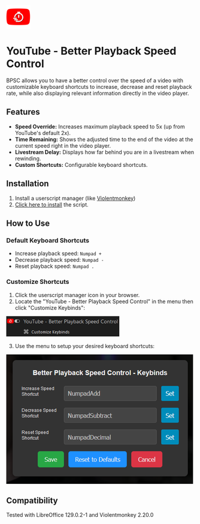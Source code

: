 ![](img/icon.png)
# YouTube - Better Playback Speed Control

BPSC allows you to have a better control over the speed of a video with customizable keyboard shortcuts to increase, decrease and reset playback rate, while also displaying relevant information directly in the video player.

## Features

- **Speed Override:** Increases maximum playback speed to 5x (up from YouTube's default 2x).
- **Time Remaining:** Shows the adjusted time to the end of the video at the current speed right in the video player.
- **Livestream Delay:** Displays how far behind you are in a livestream when rewinding.
- **Custom Shortcuts:** Configurable keyboard shortcuts.

## Installation

1. Install a userscript manager (like [Violentmonkey](https://violentmonkey.github.io/get-it/))
2. [Click here to install](#) the script.

## How to Use

### Default Keyboard Shortcuts

- Increase playback speed: `Numpad +`
- Decrease playback speed: `Numpad -`
- Reset playback speed: `Numpad .`

### Customize Shortcuts

1. Click the userscript manager icon in your browser.
2. Locate the "YouTube - Better Playback Speed Control" in the menu then click "Customize Keybinds":
   
![](img/screenshot_1.png)

3. Use the menu to setup your desired keyboard shortcuts:
 
![](img/screenshot_2.png)

## Compatibility
Tested with LibreOffice 129.0.2-1 and Violentmonkey 2.20.0
